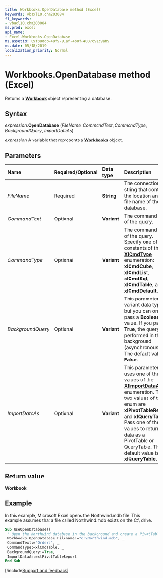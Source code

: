 ```yaml
---
title: Workbooks.OpenDatabase method (Excel)
keywords: vbaxl10.chm203084
f1_keywords:
- vbaxl10.chm203084
ms.prod: excel
api_name:
- Excel.Workbooks.OpenDatabase
ms.assetid: 09f38ddb-48f9-91af-4b0f-4087c9139ab9
ms.date: 05/18/2019
localization_priority: Normal
---
```



# Workbooks.OpenDatabase method (Excel)

Returns a **[Workbook](Excel.Workbook.md)** object representing a database.


## Syntax

_expression_.**OpenDatabase** (_FileName_, _CommandText_, _CommandType_, _BackgroundQuery_, _ImportDataAs_)

_expression_ A variable that represents a **[Workbooks](Excel.Workbooks.md)** object.


## Parameters

|Name|Required/Optional|Data type|Description|
|:-----|:-----|:-----|:-----|
| _FileName_|Required| **String**|The connection string that contains the location and file name of the database.|
| _CommandText_|Optional| **Variant**|The command text of the query.|
| _CommandType_|Optional| **Variant**|The command type of the query. Specify one of the constants of the **[XlCmdType](Excel.XlCmdType.md)** enumeration: **xlCmdCube**, **xlCmdList**, **xlCmdSql**, **xlCmdTable**, and **xlCmdDefault**.|
| _BackgroundQuery_|Optional| **Variant**|This parameter is a variant data type but you can only pass a **Boolean** value. If you pass **True**, the query is performed in the background (asynchronously). The default value is **False**.|
| _ImportDataAs_|Optional| **Variant**|This parameter uses one of the values of the **[XlImportDataAs](Excel.XlImportDataAs.md)** enumeration. The two values of this enum are **xlPivotTableReport** and **xlQueryTable**. Pass one of these values to return the data as a PivotTable or QueryTable. The default value is **xlQueryTable**.|

## Return value

**Workbook**


## Example

In this example, Microsoft Excel opens the Northwind.mdb file. This example assumes that a file called Northwind.mdb exists on the C:\ drive.


```vb
Sub UseOpenDatabase() 
 ' Open the Northwind database in the background and create a PivotTable 
 Workbooks.OpenDatabase Filename:="c:\Northwind.mdb", _ 
 CommandText:="Orders", _ 
 CommandType:=xlCmdTable, _ 
 BackgroundQuery:=True, _ 
 ImportDataAs:=xlPivotTableReport 
End Sub
```




[!include[Support and feedback](~/includes/feedback-boilerplate.md)]
